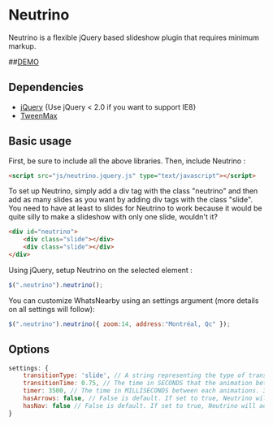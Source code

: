 Neutrino
========
Neutrino is a flexible jQuery based slideshow plugin that requires minimum markup.

##[DEMO](http://lagrangemtl.github.io/neutrino/)

Dependencies
------------
- [jQuery](http://jquery.com) {Use jQuery < 2.0 if you want to support IE8}
- [TweenMax](http://www.greensock.com/gsap-js/)


Basic usage
-----------

First, be sure to include all the above libraries. Then, include Neutrino :
````html
<script src="js/neutrino.jquery.js" type="text/javascript"></script>
````

To set up Neutrino, simply add a div tag with the class "neutrino" and then add as many slides as you want by
adding div tags with the class "slide". You need to have at least to slides for Neutrino to work because it 
would be quite silly to make a slideshow with only one slide, wouldn't it?
````html
<div id="neutrino">
	<div class="slide"></div>
	<div class="slide"></div>
</div>
````

Using jQuery, setup Neutrino on the selected element :
````js
$(".neutrino").neutrino();
````

You can customize WhatsNearby using an settings argument (more details on all settings will follow):
````js
$(".neutrino").neutrino({ zoom:14, address:"Montréal, Qc" });
````

Options
-------
````js
settings: {
	transitionType: 'slide', // A string representing the type of transition, currently, only 'slide' is supported.
	transitionTime: 0.75, // The time in SECONDS that the animation between each slides will take.
	timer: 3500, // The time in MILLISECONDS between each animations. 3500 is default. If set to 0, there will not be a timed loop.
	hasArrows: false, // False is default. If set to true, Neutrino will add arrows on each sides of the slideshow.
	hasNav: false // False is default. If set to true, Neutrino will add a navigation (button styled list) at the bottom of the slideshow.
}
````
